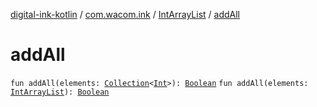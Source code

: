 [digital-ink-kotlin](../../index.md) / [com.wacom.ink](../index.md) / [IntArrayList](index.md) / [addAll](./add-all.md)

# addAll

`fun addAll(elements: `[`Collection`](https://kotlinlang.org/api/latest/jvm/stdlib/kotlin.collections/-collection/index.html)`<`[`Int`](https://kotlinlang.org/api/latest/jvm/stdlib/kotlin/-int/index.html)`>): `[`Boolean`](https://kotlinlang.org/api/latest/jvm/stdlib/kotlin/-boolean/index.html)
`fun addAll(elements: `[`IntArrayList`](index.md)`): `[`Boolean`](https://kotlinlang.org/api/latest/jvm/stdlib/kotlin/-boolean/index.html)